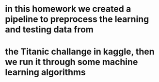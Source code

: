 # in this homework we created a pipeline to preprocess the learning and testing data from
# the Titanic challange in kaggle, then we run it through some machine learning algorithms

